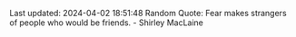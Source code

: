 Last updated: 2024-04-02 18:51:48
Random Quote: Fear makes strangers of people who would be friends. - Shirley MacLaine
